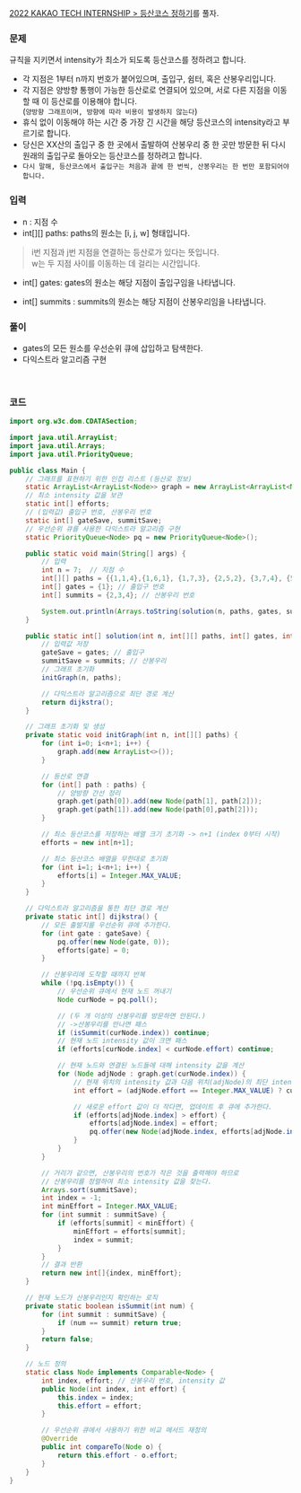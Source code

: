 [2022 KAKAO TECH INTERNSHIP > 등산코스 정하기](https://school.programmers.co.kr/learn/courses/30/lessons/118669)를 풀자. 

### 문제
규칙을 지키면서 intensity가 최소가 되도록 등산코스를 정하려고 합니다.
+ 각 지점은 1부터 n까지 번호가 붙어있으며, 출입구, 쉼터, 혹은 산봉우리입니다. 
+ 각 지점은 양방향 통행이 가능한 등산로로 연결되어 있으며, 서로 다른 지점을 이동할 때 이 등산로를 이용해야 합니다. <br> (`양방향 그래프이며, 방향에 따라 비용이 발생하지 않는다`)
+  휴식 없이 이동해야 하는 시간 중 가장 긴 시간을 해당 등산코스의 intensity라고 부르기로 합니다.
+  당신은 XX산의 출입구 중 한 곳에서 출발하여 산봉우리 중 한 곳만 방문한 뒤 다시 원래의 출입구로 돌아오는 등산코스를 정하려고 합니다.
+  `다시 말해, 등산코스에서 출입구는 처음과 끝에 한 번씩, 산봉우리는 한 번만 포함되어야 합니다.`

### 입력
+ n : 지점 수 
+ int[][] paths: paths의 원소는 [i, j, w] 형태입니다.
> i번 지점과 j번 지점을 연결하는 등산로가 있다는 뜻입니다. <br>
> w는 두 지점 사이를 이동하는 데 걸리는 시간입니다.

+ int[] gates: gates의 원소는 해당 지점이 출입구임을 나타냅니다.

+ int[] summits : summits의 원소는 해당 지점이 산봉우리임을 나타냅니다.

### 풀이
+ gates의 모든 원소를 우선순위 큐에 삽입하고 탐색한다.
+ 다익스트라 알고리즘 구현

<br>

### 코드
```java
import org.w3c.dom.CDATASection;

import java.util.ArrayList;
import java.util.Arrays;
import java.util.PriorityQueue;

public class Main {
    // 그래프를 표현하기 위한 인접 리스트 (등산로 정보)
    static ArrayList<ArrayList<Node>> graph = new ArrayList<ArrayList<Node>>();
    // 최소 intensity 값을 보관
    static int[] efforts;
    // (입력값) 출입구 번호, 산봉우리 번호
    static int[] gateSave, summitSave;
    // 우선순위 큐를 사용한 다익스트라 알고리즘 구현
    static PriorityQueue<Node> pq = new PriorityQueue<Node>();

    public static void main(String[] args) {
        // 입력
        int n = 7;  // 지점 수
        int[][] paths = {{1,1,4},{1,6,1}, {1,7,3}, {2,5,2}, {3,7,4}, {5,6,6}}; // 등산로 정보
        int[] gates = {1}; // 출입구 번호
        int[] summits = {2,3,4}; // 산봉우리 번호

        System.out.println(Arrays.toString(solution(n, paths, gates, summits)));
    }

    public static int[] solution(int n, int[][] paths, int[] gates, int[] summits) {
        // 입력값 저장
        gateSave = gates; // 출입구
        summitSave = summits; // 산봉우리
        // 그래프 초기화
        initGraph(n, paths);

        // 다익스트라 알고리즘으로 최단 경로 계산
        return dijkstra();
    }

    // 그래프 초기화 및 생성
    private static void initGraph(int n, int[][] paths) {
        for (int i=0; i<n+1; i++) {
            graph.add(new ArrayList<>());
        }

        // 등산로 연결
        for (int[] path : paths) {
            // 양방향 간선 정리
            graph.get(path[0]).add(new Node(path[1], path[2]));
            graph.get(path[1]).add(new Node(path[0],path[2]));
        }

        // 최소 등산코스를 저장하는 배열 크기 초기화 -> n+1 (index 0부터 시작)
        efforts = new int[n+1];

        // 최소 등산코스 배열을 무한대로 초기화
        for (int i=1; i<n+1; i++) {
            efforts[i] = Integer.MAX_VALUE;
        }
    }

    // 다익스트라 알고리즘을 통한 최단 경로 계산
    private static int[] dijkstra() {
        // 모든 출발지를 우선순위 큐에 추가한다.
        for (int gate : gateSave) {
            pq.offer(new Node(gate, 0));
            efforts[gate] = 0;
        }

        // 산봉우리에 도착할 때까지 반복
        while (!pq.isEmpty()) {
            // 우선순위 큐에서 현재 노드 꺼내기
            Node curNode = pq.poll();

            // (두 개 이상의 산봉우리를 방문하면 안된다.)
            // ->산봉우리를 만나면 패스
            if (isSummit(curNode.index)) continue;
            // 현재 노드 intensity 값이 크면 패스
            if (efforts[curNode.index] < curNode.effort) continue;

            // 현재 노드와 연결된 노드들에 대해 intensity 값을 계산
            for (Node adjNode : graph.get(curNode.index)) {
                // 현재 위치의 intensity 값과 다음 위치(adjNode)의 최단 intensity 값을 비교하여 최단 값을 구한다.
                int effort = (adjNode.effort == Integer.MAX_VALUE) ? curNode.effort : Math.max(curNode.effort, adjNode.effort);

                // 새로운 effort 값이 더 작다면, 업데이트 후 큐에 추가한다.
                if (efforts[adjNode.index] > effort) {
                    efforts[adjNode.index] = effort;
                    pq.offer(new Node(adjNode.index, efforts[adjNode.index]));
                }
            }
        }

        // 거리가 같으면, 산봉우리의 번호가 작은 것을 출력해야 하므로
        // 산봉우리를 정렬하여 최소 intensity 값을 찾는다.
        Arrays.sort(summitSave);
        int index = -1;
        int minEffort = Integer.MAX_VALUE;
        for (int summit : summitSave) {
            if (efforts[summit] < minEffort) {
                minEffort = efforts[summit];
                index = summit;
            }
        }
        // 결과 반환
        return new int[]{index, minEffort};
    }

    // 현재 노드가 산봉우리인지 확인하는 로직
    private static boolean isSummit(int num) {
        for (int summit : summitSave) {
            if (num == summit) return true;
        }
        return false;
    }

    // 노드 정의
    static class Node implements Comparable<Node> {
        int index, effort; // 산봉우리 번호, intensity 값
        public Node(int index, int effort) {
            this.index = index;
            this.effort = effort;
        }

        // 우선순위 큐에서 사용하기 위한 비교 메서드 재정의
        @Override
        public int compareTo(Node o) {
            return this.effort - o.effort;
        }
    }
}
```
  
